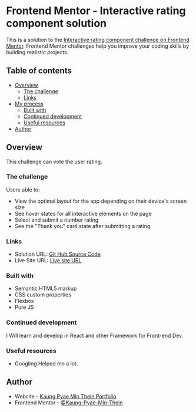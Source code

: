 # Frontend Mentor - Interactive rating component solution

This is a solution to the [Interactive rating component challenge on Frontend Mentor](https://www.frontendmentor.io/challenges/interactive-rating-component-koxpeBUmI). Frontend Mentor challenges help you improve your coding skills by building realistic projects.

## Table of contents

- [Overview](#overview)
  - [The challenge](#the-challenge)
  - [Links](#links)
- [My process](#my-process)
  - [Built with](#built-with)
  - [Continued development](#continued-development)
  - [Useful resources](#useful-resources)
- [Author](#author)

## Overview

This challenge can vote the user rating.

### The challenge

Users able to:

- View the optimal layout for the app depending on their device's screen size
- See hover states for all interactive elements on the page
- Select and submit a number rating
- See the "Thank you" card state after submitting a rating

### Links

- Solution URL: [Git Hub Source Code](https://github.com/Kaung-Pyae-Min-Thein/Interactive-rating-component)
- Live Site URL: [Live site URL](https://kaung-pyae-min-thein.github.io/Interactive-rating-component/)

### Built with

- Semantic HTML5 markup
- CSS custom properties
- Flexbox
- Pure JS

<!-- ### What I learned

Use this section to recap over some of your major learnings while working through this project. Writing these out and providing code samples of areas you want to highlight is a great way to reinforce your own knowledge.

To see how you can add code snippets, see below:

```html
<h1>Some HTML code I'm proud of</h1>
```
```css
.proud-of-this-css {
  color: papayawhip;
}
``` -->
<!-- ```js
const proudOfThisFunc = () => {
  console.log('🎉')
}
``` -->

### Continued development

I Will learn and develop in React and other Framework for Front-end Dev.

### Useful resources

- Googling Helped me a lot.

## Author

- Website - [Kaung Pyae Min Thein Portfolio](https://kaung-pyae-min-thein.github.io/)
- Frontend Mentor - [@Kaung-Pyae-Min-Thein](https://www.frontendmentor.io/profile/Kaung-Pyae-Min-Thein)

